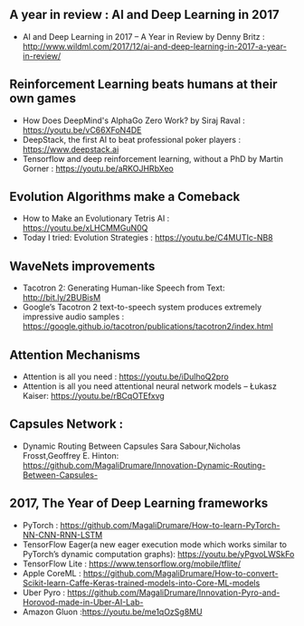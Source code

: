 ## A year in review : AI and Deep Learning in 2017 
* AI and Deep Learning in 2017 – A Year in Review by Denny Britz : 
http://www.wildml.com/2017/12/ai-and-deep-learning-in-2017-a-year-in-review/

## Reinforcement Learning beats humans at their own games
* How Does DeepMind's AlphaGo Zero Work? by Siraj Raval : https://youtu.be/vC66XFoN4DE
* DeepStack, the first AI to beat professional poker players : https://www.deepstack.ai
* Tensorflow and deep reinforcement learning, without a PhD by Martin Gorner : https://youtu.be/aRKOJHRbXeo

## Evolution Algorithms make a Comeback
* How to Make an Evolutionary Tetris AI : https://youtu.be/xLHCMMGuN0Q
* Today I tried: Evolution Strategies : https://youtu.be/C4MUTIc-NB8

## WaveNets improvements 
* Tacotron 2: Generating Human-like Speech from Text: http://bit.ly/2BUBisM
* Google’s Tacotron 2 text-to-speech system produces extremely impressive audio samples : https://google.github.io/tacotron/publications/tacotron2/index.html

## Attention Mechanisms
* Attention is all you need : https://youtu.be/iDulhoQ2pro
* Attention is all you need attentional neural network models – Łukasz Kaiser: https://youtu.be/rBCqOTEfxvg

## Capsules Network : 
* Dynamic Routing Between Capsules Sara Sabour,Nicholas Frosst,Geoffrey E. Hinton: https://github.com/MagaliDrumare/Innovation-Dynamic-Routing-Between-Capsules-

## 2017, The Year of Deep Learning frameworks
* PyTorch : https://github.com/MagaliDrumare/How-to-learn-PyTorch-NN-CNN-RNN-LSTM
* TensorFlow Eager(a new eager execution mode which works similar to PyTorch’s dynamic computation graphs): https://youtu.be/yPgvoLWSkFo
* TensorFlow Lite : https://www.tensorflow.org/mobile/tflite/
* Apple CoreML : https://github.com/MagaliDrumare/How-to-convert-Scikit-learn-Caffe-Keras-trained-models-into-Core-ML-models
* Uber Pyro : https://github.com/MagaliDrumare/Innovation-Pyro-and-Horovod-made-in-Uber-AI-Lab-
* Amazon Gluon :https://youtu.be/me1qOzSg8MU








 
